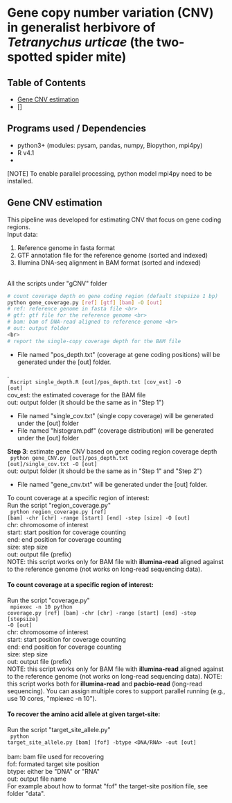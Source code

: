 # Gene copy number variation (CNV) in generalist herbivore of <i>Tetranychus urticae</i> (the two-spotted spider mite) 

## Table of Contents
- [Gene CNV estimation](#Gene-CNV-estimation)
- []

## Programs used / Dependencies 
- python3+ (modules: pysam, pandas, numpy, Biopython, mpi4py)
- R v4.1
- 

[NOTE] To enable parallel processing, python model mpi4py need to be installed. 

## Gene CNV estimation 
This pipeline was developed for estimating CNV that focus on gene coding regions. 
<br>
Input data: <br>
1. Reference genome in fasta format <br>
2. GTF annotation file for the reference genome (sorted and indexed) <br>
3. Illumina DNA-seq alignment in BAM format (sorted and indexed) <br>
<br>
All the scripts under "gCNV" folder

```bash
# count coverage depth on gene coding region (default stepsize 1 bp)
python gene_coverage.py [ref] [gtf] [bam] -O [out]
# ref: reference genome in fasta file <br>
# gtf: gtf file for the reference genome <br>
# bam: bam of DNA-read aligned to reference genome <br>
# out: output folder
<br>
# report the single-copy coverage depth for the BAM file
```
- File named "pos_depth.txt" (coverage at gene coding positions) will be generated under the \[out\] folder. <br>

.  <br>
<code> Rscript single_depth.R [out]/pos_depth.txt [cov_est] -O [out] </code> <br>
cov_est: the estimated coverage for the BAM file <br>
out: output folder (it should be the same as in "Step 1") <br>
- File named "single_cov.txt" (single copy coverage) will be generated under the \[out\] folder <br>
- File named "histogram.pdf" (coverage distribution) will be generated under the \[out\] folder <br>

<b>Step 3</b>: estimate gene CNV based on gene coding region coverage depth <br>
<code> python gene_CNV.py [out]/pos_depth.txt [out]/single_cov.txt -O [out] </code> <br>
out: output folder (it should be the same as in "Step 1" and "Step 2") <br>
- File named "gene_cnv.txt" will be generated under the \[out\] folder. <br>

To count coverage at a specific region of interest: <br>
Run the script "region_coverage.py" <br>
<code> python region_coverage.py [ref] [bam] -chr [chr] -range [start] [end] -step [size] -O [out] </code> <br>
chr: chromosome of interest <br>
start: start position for coverage counting <br>
end: end position for coverage counting <br>
size: step size <br>
out: output file (prefix) <br>
NOTE: this script works only for BAM file with <b>illumina-read</b> aligned against to the reference genome (not works on long-read sequencing data). 

#### To count coverage at a specific region of interest: <br>
Run the script "coverage.py" <br>
<code> mpiexec -n 10 python coverage.py [ref] [bam] -chr [chr] -range [start] [end] -step [stepsize] -O [out] </code> <br>
chr: chromosome of interest <br>
start: start position for coverage counting <br>
end: end position for coverage counting <br>
size: step size <br>
out: output file (prefix) <br>
NOTE: this script works only for BAM file with <b>illumina-read</b> aligned against to the reference genome (not works on long-read sequencing data). 
NOTE: this script works both for <b>illumina-read</b> and <b>pacbio-read</b> (long-read sequencing). You can assign multiple cores to support parallel running (e.g., use 10 cores, "mpiexec -n 10"). 

#### To recover the amino acid allele at given target-site: <br>
Run the script "target_site_allele.py" <br>
<code> python target_site_allele.py [bam] [fof] -btype <DNA/RNA> -out [out] </code> <br>
bam: bam file used for recovering <br>
fof: formated target site position <br>
btype: either be "DNA" or "RNA" <br>
out: output file name <br>
For example about how to format "fof" the target-site position file, see folder "data". <br>


